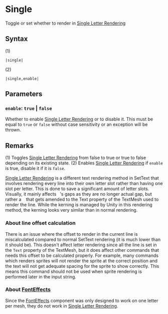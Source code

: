 # Single

Toggle or set whether to render in [Single Letter Rendering](../../Letter%20Rendering%20Methods/Single%20Letter%20Rendering.md)

## Syntax

(1)

````
|single|
````

(2)

````
|single,enable|
````

## Parameters

### `enable`:  `true` | `false`

Whether to enable [Single Letter Rendering](../../Letter%20Rendering%20Methods/Single%20Letter%20Rendering.md) or to disable it. This must be equal to `true` or `false` without case sensitivity or an exception will be thrown.

## Remarks

(1) Toggles [Single Letter Rendering](../../Letter%20Rendering%20Methods/Single%20Letter%20Rendering.md) from false to true or true to false depending on its existing state.
(2) Enables [Single Letter Rendering](../../Letter%20Rendering%20Methods/Single%20Letter%20Rendering.md) if `enable` is true, disable it if it is `false`.

[Single Letter Rendering](../../Letter%20Rendering%20Methods/Single%20Letter%20Rendering.md) is a different text rendering method in SetText that involves rendering every line into their own letter slot rather than having one slot per letter. This is done to save a significant amount of letter slots. Visually, it mainly affects ` `'s gaps as they are no longer actual gap, but rather a ` ` that gets amended to the Text property of the TextMesh used to render the line. While the kerning is managed by Unity in this rendering method, the kerning looks very similar than in normal rendering.

### About line offset calculation

There is an issue where the offset to render in the current line is miscalculated compared to normal SetText rendering (it is much lower than it should be). This doesn't affect letter rendering since all the line is set in the `Text` property of the TextMesh, but it does affect other commands that needs this offset to be calculated properly. For example, many commands which renders sprites will not render the sprite at the correct position and the text will not get adequate spacing for the sprite to show correctly. This means this command should not be used when sprite rendering is performed later in the input string.

### About [FontEffects](../../Related%20Systems/FontEffects.md)

Since the [FontEffects](../../Related%20Systems/FontEffects.md) component was only designed to work on one letter per mesh, they do not work in [Single Letter Rendering](../../Letter%20Rendering%20Methods/Single%20Letter%20Rendering.md).
